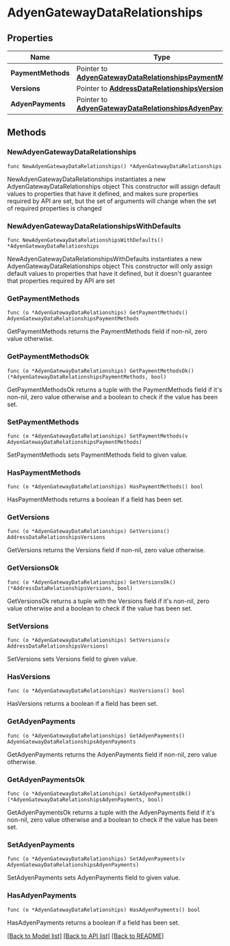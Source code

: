 # AdyenGatewayDataRelationships

## Properties

Name | Type | Description | Notes
------------ | ------------- | ------------- | -------------
**PaymentMethods** | Pointer to [**AdyenGatewayDataRelationshipsPaymentMethods**](AdyenGatewayDataRelationshipsPaymentMethods.md) |  | [optional] 
**Versions** | Pointer to [**AddressDataRelationshipsVersions**](AddressDataRelationshipsVersions.md) |  | [optional] 
**AdyenPayments** | Pointer to [**AdyenGatewayDataRelationshipsAdyenPayments**](AdyenGatewayDataRelationshipsAdyenPayments.md) |  | [optional] 

## Methods

### NewAdyenGatewayDataRelationships

`func NewAdyenGatewayDataRelationships() *AdyenGatewayDataRelationships`

NewAdyenGatewayDataRelationships instantiates a new AdyenGatewayDataRelationships object
This constructor will assign default values to properties that have it defined,
and makes sure properties required by API are set, but the set of arguments
will change when the set of required properties is changed

### NewAdyenGatewayDataRelationshipsWithDefaults

`func NewAdyenGatewayDataRelationshipsWithDefaults() *AdyenGatewayDataRelationships`

NewAdyenGatewayDataRelationshipsWithDefaults instantiates a new AdyenGatewayDataRelationships object
This constructor will only assign default values to properties that have it defined,
but it doesn't guarantee that properties required by API are set

### GetPaymentMethods

`func (o *AdyenGatewayDataRelationships) GetPaymentMethods() AdyenGatewayDataRelationshipsPaymentMethods`

GetPaymentMethods returns the PaymentMethods field if non-nil, zero value otherwise.

### GetPaymentMethodsOk

`func (o *AdyenGatewayDataRelationships) GetPaymentMethodsOk() (*AdyenGatewayDataRelationshipsPaymentMethods, bool)`

GetPaymentMethodsOk returns a tuple with the PaymentMethods field if it's non-nil, zero value otherwise
and a boolean to check if the value has been set.

### SetPaymentMethods

`func (o *AdyenGatewayDataRelationships) SetPaymentMethods(v AdyenGatewayDataRelationshipsPaymentMethods)`

SetPaymentMethods sets PaymentMethods field to given value.

### HasPaymentMethods

`func (o *AdyenGatewayDataRelationships) HasPaymentMethods() bool`

HasPaymentMethods returns a boolean if a field has been set.

### GetVersions

`func (o *AdyenGatewayDataRelationships) GetVersions() AddressDataRelationshipsVersions`

GetVersions returns the Versions field if non-nil, zero value otherwise.

### GetVersionsOk

`func (o *AdyenGatewayDataRelationships) GetVersionsOk() (*AddressDataRelationshipsVersions, bool)`

GetVersionsOk returns a tuple with the Versions field if it's non-nil, zero value otherwise
and a boolean to check if the value has been set.

### SetVersions

`func (o *AdyenGatewayDataRelationships) SetVersions(v AddressDataRelationshipsVersions)`

SetVersions sets Versions field to given value.

### HasVersions

`func (o *AdyenGatewayDataRelationships) HasVersions() bool`

HasVersions returns a boolean if a field has been set.

### GetAdyenPayments

`func (o *AdyenGatewayDataRelationships) GetAdyenPayments() AdyenGatewayDataRelationshipsAdyenPayments`

GetAdyenPayments returns the AdyenPayments field if non-nil, zero value otherwise.

### GetAdyenPaymentsOk

`func (o *AdyenGatewayDataRelationships) GetAdyenPaymentsOk() (*AdyenGatewayDataRelationshipsAdyenPayments, bool)`

GetAdyenPaymentsOk returns a tuple with the AdyenPayments field if it's non-nil, zero value otherwise
and a boolean to check if the value has been set.

### SetAdyenPayments

`func (o *AdyenGatewayDataRelationships) SetAdyenPayments(v AdyenGatewayDataRelationshipsAdyenPayments)`

SetAdyenPayments sets AdyenPayments field to given value.

### HasAdyenPayments

`func (o *AdyenGatewayDataRelationships) HasAdyenPayments() bool`

HasAdyenPayments returns a boolean if a field has been set.


[[Back to Model list]](../README.md#documentation-for-models) [[Back to API list]](../README.md#documentation-for-api-endpoints) [[Back to README]](../README.md)


